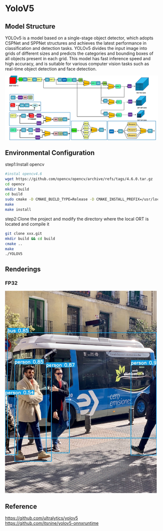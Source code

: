 # YoloV5

## Model Structure

YOLOv5 is a model based on a single-stage object detector, which adopts CSPNet and SPPNet structures and achieves the latest performance in classification and detection tasks. YOLOv5 divides the input image into grids of different sizes and predicts the categories and bounding boxes of all objects present in each grid. This model has fast inference speed and high accuracy, and is suitable for various computer vision tasks such as real-time object detection and face detection.

<img src=./doc/YOLOV5_01.jpg style="zoom:100%;" align=middle>

## Environmental Configuration

step1:Install opencv

```bash
#instal opencv4.6
wget https://github.com/opencv/opencv/archive/refs/tags/4.6.0.tar.gz
cd opencv
mkdir build
cd build
sudo cmake -D CMAKE_BUILD_TYPE=Release -D CMAKE_INSTALL_PREFIX=/usr/local ..
make
make install
```

step2:Clone the project and modify the directory where the local ORT is located and compile it

```bash
git clone xxx.git
mkdir build && cd build
cmake ..
make
./YOLOV5
```

## Renderings

### FP32

<div style="text-align:left;">
  <img src="./resource/images/result.jpg" alt="Image" style="width:500px;">
</div>


## Reference

https://github.com/ultralytics/yolov5     
https://github.com/itsnine/yolov5-onnxruntime
